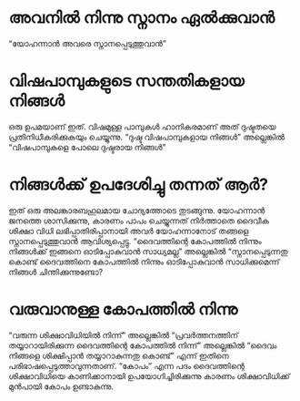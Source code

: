 # അവനിൽ നിന്നു സ്നാനം ഏൽക്കുവാൻ
“യോഹന്നാൻ അവരെ സ്നാനപ്പെടുത്തുവാൻ”
# വിഷപാമ്പുകളുടെ സന്തതികളായ നിങ്ങൾ
ഒരു ഉപമയാണ് ഇത്. വിഷമുള്ള പാമ്പുകൾ ഹാനികരമാണ് അത് ദുഷ്ടതയെ പ്രതിനിധീകരിക്കുകയും ചെയ്യുന്നു. “ദുഷ്ട വിഷപാമ്പുകളായ നിങ്ങൾ” അല്ലെങ്കിൽ “വിഷപാമ്പുകളെ പോലെ ദുഷ്ടരായ നിങ്ങൾ”
# നിങ്ങൾക്ക് ഉപദേശിച്ചു തന്നത് ആർ?
ഇത് ഒരു അലങ്കാരബഹുലമായ ചോദ്യത്തോടെ തുടങ്ങുന്നു. യോഹന്നാൻ ജനത്തെ ശാസിക്കുന്നു, കാരണം പാപം ചെയ്യുന്നത് നിർത്താതെ ദൈവീക ശിക്ഷാ വിധി ലഭിപ്പാതിരിപ്പാനായി അവർ യോഹന്നാനോട് തങ്ങളെ സ്നാനപ്പെടുത്തുവാൻ ആവിശ്യപ്പെട്ടു. “ദൈവത്തിന്റെ കോപത്തിൽ നിന്നും നിങ്ങൾക്ക് ഇങ്ങനെ ഓടിപ്പോകുവാൻ സാധ്യമല്ല” അല്ലെങ്കിൽ “സ്നാനപ്പെടുന്നതു കൊണ്ട് ദൈവത്തിനെ കോപത്തിൽ നിന്നും ഓടിപ്പോകുവാൻ സാധിക്കുമെന്ന് നിങ്ങൾ ചിന്തിക്കുന്നുണ്ടോ?                                             
# വരുവാനുള്ള കോപത്തിൽ നിന്നു
“വരുന്ന ശിക്ഷാവിധിയിൽ നിന്ന്” അല്ലെങ്കിൽ “പ്രവർത്തനത്തിന് തയ്യാറായിരിക്കുന്ന ദൈവത്തിന്റെ കോപത്തിൽ നിന്ന്” അല്ലെങ്കിൽ “ദൈവം നിങ്ങളെ ശിക്ഷിപ്പാൻ തയ്യാറാകുന്നതു കൊണ്ട്” എന്ന് ഇതിനെ പരിഭാഷപ്പെടുത്താവുന്നതാണ്. “കോപം” എന്ന പദം ദൈവത്തിന്റെ ശിക്ഷാവിധിയെ കാണിക്കാനായി ഉപയോഗിച്ചിരിക്കുന്നു കാരണം ശിക്ഷാവിധിക്ക് മുൻപായി കോപം ഉണ്ടാകുന്നു.
